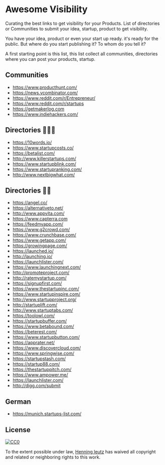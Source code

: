 Awesome Visibility
======

Curating the best links to get visibility for your Products. 
List of directories or Communities to submit your idea, startup, product to get visibility.

You have your idea, product or even your start up ready. it's ready for the public. 
But where do you start publishing it? To whom do you tell it? 

A first starting point is this list, this list collect all communities, directories where you can post your products, startup. 


Communities
------

- https://www.producthunt.com/
- https://news.ycombinator.com/
- https://www.reddit.com/r/Entrepreneur/
- https://www.reddit.com/r/startups
- https://getmakerlog.com 
- https://www.indiehackers.com/

Directories 🌟🌟🌟
------

- https://10words.io/
- https://www.startupcosts.co/
- https://betalist.com/
- http://www.killerstartups.com/
- https://www.startupblink.com/
- https://www.startupranking.com/
- http://www.nextbigwhat.com/

Directories 🌟🌟
------

- https://angel.co/
- https://alternativeto.net/
- http://www.appvita.com/
- https://www.capterra.com
- https://feedmyapp.com/
- https://www.g2crowd.com/
- https://www.crunchbase.com/
- https://www.getapp.com/
- https://growingpage.com/
- https://launched.io/
- http://launching.io/
- https://launchlister.com/
- https://www.launchingnext.com/
- http://promoteproject.com/
- http://ratemystartup.com/
- https://signupfirst.com/
- https://www.thestartupinc.com/
- https://www.startupinspire.com/
- http://www.startupproject.org/
- http://startuplift.com/
- http://www.startuptabs.com/
- https://toolowl.com/
- https://startupbuffer.com/
- https://www.betabound.com/
- https://beterest.com/
- https://www.startupbutton.com/
- https://apprater.net/
- https://www.discovercloud.com/
- https://www.springwise.com/
- https://startupstash.com/
- https://startup88.com/
- https://thestartuppitch.com/
- https://www.ampower.me/
- https://launchlister.com/
- http://digg.com/submit

German
------

- https://munich.startups-list.com/


## License

[![CC0](http://mirrors.creativecommons.org/presskit/buttons/88x31/svg/cc-zero.svg)](https://creativecommons.org/publicdomain/zero/1.0/)

To the extent possible under law, [Henning leutz](https://twitter.com/de_henne) has waived all copyright and related or neighboring rights to this work.
